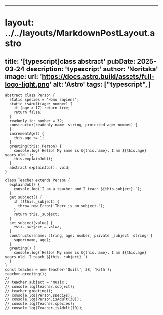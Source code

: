 
---
# layout: ../../layouts/MarkdownPostLayout.astro
title: '[typescript]class abstract'
pubDate: 2025-03-24
description: 'typescript'
author: 'Noritaka'
image:
    url: 'https://docs.astro.build/assets/full-logo-light.png'
    alt: 'Astro'
tags: ["typescript", ]
---



```
abstract class Person {
  static species = 'Homo sapiens';
  static isAdult(age: number) {
    if (age > 17) return true;
    return false;
  }
  readonly id: number = 32;
  constructor(readonly name: string, protected age: number) {
  }
  incrementAge() {
    this.age += 1;
  }
  greeting(this: Person) {
    console.log(`Hello! My name is ${this.name}. I am ${this.age} years old.`);
    this.explainJob();
  }
  abstract explainJob(): void;
}

class Teacher extends Person {
  explainJob() {
    console.log(`I am a teacher and I teach ${this.subject}.`);
  }
  get subject() {
    if (!this._subject) {
      throw new Error('There is no subject.');
    }
    return this._subject;
  }
  set subject(value) {
    this._subject = value;
  }
  constructor(name: string, age: number, private _subject: string) {
    super(name, age);
  }
  greeting() {
    console.log(`Hello! My name is ${this.name}. I am ${this.age} years old. I teach ${this._subject}.`)
  }
}
const teacher = new Teacher('Quill', 38, 'Math');
teacher.greeting();
//
// teacher.subject = 'music';
// console.log(teacher.subject);
// teacher.greeting();
// console.log(Person.species);
// console.log(Person.isAdult(38));
// console.log(Teacher.species);
// console.log(Teacher.isAdult(10));
```
